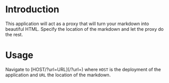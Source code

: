 # Introduction

This application will act as a proxy that will turn your markdown into beautiful HTML. Specify the location of the markdown and let the proxy do the rest.

# Usage

Navigate to [HOST/?url=URL](<host>/?url=<url>) where `HOST` is the deployment of the application and `URL` the location of the markdown.